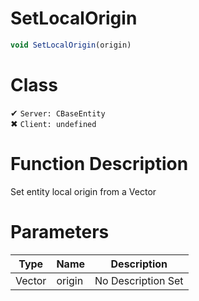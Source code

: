 # SetLocalOrigin
```js	
void SetLocalOrigin(origin)
```
# Class
✔ `Server: CBaseEntity`  
✖ `Client: undefined`  

# Function Description
Set entity local origin from a Vector
# Parameters
Type|Name|Description
--|--|--
Vector|origin|No Description Set
